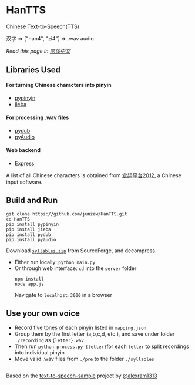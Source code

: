 # HanTTS

Chinese Text-to-Speech(TTS)

汉字 => ["han4", "zi4"] => .wav audio

*Read this page in [简体中文](https://github.com/junzew/HanTTS/blob/master/README.zh.md)*
## Libraries Used

#### For turning Chinese characters into pinyin
- [pypinyin](https://github.com/mozillazg/python-pinyin)
- [jieba](https://github.com/fxsjy/jieba)

#### For processing .wav files
- [pydub](https://github.com/jiaaro/pydub)
- [pyAudio](https://people.csail.mit.edu/hubert/pyaudio/)

#### Web backend
- [Express](https://expressjs.com)

A list of all Chinese characters is obtained from [倉頡平台2012](https://chinese.stackexchange.com/questions/22484/list-of-all-traditional-chinese-characters), a Chinese input software.

## Build and Run

```
git clone https://github.com/junzew/HanTTS.git
cd HanTTS
pip install pypinyin
pip install jieba
pip install pydub
pip install pyaudio
```

Download [`syllables.zip`](https://sourceforge.net/projects/hantts/files/?source=navbar) from SourceForge, and decompress.

* Either run locally: `python main.py` 
* Or through web interface:
	`cd` into the `server` folder
	```
	npm install
	node app.js
	```
	Navigate to `localhost:3000` in a browser

## Use your own voice
- Record [five tones](https://en.wikipedia.org/wiki/Pinyin#Tones) of each [pinyin](https://en.wikipedia.org/wiki/Pinyin_table) listed in `mapping.json`
- Group them by the first letter (a,b,c,d, etc.), and save under folder `./recording` as `{letter}.wav`
- Then run `python process.py {letter}`for each `letter` to split recordings into individual pinyin
- Move valid .wav files from `./pre` to the folder `./syllables`
##
Based on the [text-to-speech-sample](https://github.com/alexram1313/text-to-speech-sample) project by [@alexram1313](https://github.com/alexram1313)